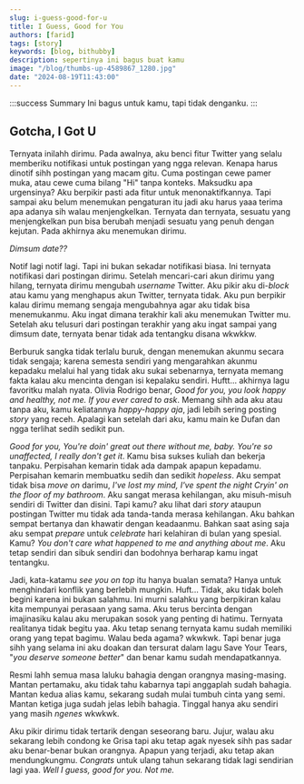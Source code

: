 ```yaml
---
slug: i-guess-good-for-u
title: I Guess, Good for You
authors: [farid]
tags: [story]
keywords: [blog, bithubby]
description: sepertinya ini bagus buat kamu
image: "/blog/thumbs-up-4589867_1280.jpg"
date: "2024-08-19T11:43:00"
---
```


:::success Summary
Ini bagus untuk kamu, tapi tidak denganku.
:::

<!-- truncate -->

## Gotcha, I Got U

Ternyata inilahh dirimu. Pada awalnya, aku benci fitur Twitter yang selalu memberiku notifikasi untuk postingan yang ngga relevan. Kenapa harus dinotif sihh postingan yang macam gitu. Cuma postingan cewe pamer muka, atau cewe cuma bilang "Hi" tanpa konteks. Maksudku apa urgensinya? Aku berpikir pasti ada fitur untuk menonaktifkannya. Tapi sampai aku belum menemukan pengaturan itu jadi aku harus yaaa terima apa adanya sih walau menjengkelkan. Ternyata dan ternyata, sesuatu yang menjengkelkan pun bisa berubah menjadi sesuatu yang penuh dengan kejutan. Pada akhirnya aku menemukan dirimu.

_Dimsum date??_

Notif lagi notif lagi. Tapi ini bukan sekadar notifikasi biasa. Ini ternyata notifikasi dari postingan dirimu. Setelah mencari-cari akun dirimu yang hilang, ternyata dirimu mengubah _username_ Twitter. Aku pikir aku di-_block_ atau kamu yang menghapus akun Twitter, ternyata tidak. Aku pun berpikir kalau dirimu memang sengaja mengubahnya agar aku tidak bisa menemukanmu. Aku ingat dimana terakhir kali aku menemukan Twitter mu. Setelah aku telusuri dari postingan terakhir yang aku ingat sampai yang dimsum date, ternyata benar tidak ada tentangku disana wkwkkw.

Berburuk sangka tidak terlalu buruk, dengan menemukan akunmu secara tidak sengaja; karena semesta sendiri yang mengarahkan akunmu kepadaku melalui hal yang tidak aku sukai sebenarnya, ternyata memang fakta kalau aku mencinta dengan isi kepalaku sendiri. Huftt... akhirnya lagu favoritku malah nyata. Olivia Rodrigo benar, _Good for you, you look happy and healthy, not me. If you ever cared to ask_. Memang sihh ada aku atau tanpa aku, kamu keliatannya _happy-happy aja_, jadi lebih sering posting _story_ yang receh. Apalagi kan setelah dari aku, kamu main ke Dufan dan ngga terlihat sedih sedikit pun.

_Good for you, You're doin' great out there without me, baby. You're so unaffected, I really don't get it_. Kamu bisa sukses kuliah dan bekerja tanpaku. Perpisahan kemarin tidak ada dampak apapun kepadamu. Perpisahan kemarin membuatku sedih dan sedikit _hopeless_. Aku sempat tidak bisa _move on_ darimu, _I've lost my mind, I've spent the night Cryin' on the floor of my bathroom_. Aku sangat merasa kehilangan, aku misuh-misuh sendiri di Twitter dan disini. Tapi kamu? aku lihat dari _story_ ataupun postingan Twitter mu tidak ada tanda-tanda merasa kehilangan. Aku bahkan sempat bertanya dan khawatir dengan keadaanmu. Bahkan saat asing saja aku sempat _prepare_ untuk _celebrate_ hari kelahiran di bulan yang spesial. Kamu? _You don't care what happened to me and anything about me_. Aku tetap sendiri dan sibuk sendiri dan bodohnya berharap kamu ingat tentangku.

Jadi, kata-katamu _see you on top_ itu hanya bualan semata? Hanya untuk menghindari konflik yang berlebih mungkin. Huft... Tidak, aku tidak boleh begini karena ini bukan salahmu. Ini murni salahku yang berpikiran kalau kita mempunyai perasaan yang sama. Aku terus bercinta dengan imajinasiku kalau aku merupakan sosok yang penting di hatimu. Ternyata realitanya tidak begitu yaa. Aku tetap senang ternyata kamu sudah memiliki orang yang tepat bagimu. Walau beda agama? wkwkwk. Tapi benar juga sihh yang selama ini aku doakan dan tersurat dalam lagu Save Your Tears, "_you deserve someone better_" dan benar kamu sudah mendapatkannya.

Resmi lahh semua masa laluku bahagia dengan orangnya masing-masing. Mantan pertamaku, aku tidak tahu kabarnya tapi anggaplah sudah bahagia. Mantan kedua alias kamu, sekarang sudah mulai tumbuh cinta yang semi. Mantan ketiga juga sudah jelas lebih bahagia. Tinggal hanya aku sendiri yang masih _ngenes_ wkwkwk.

Aku pikir dirimu tidak tertarik dengan seseorang baru. Jujur, walau aku sekarang lebih condong ke Grisa tapi aku tetap agak nyesek sihh pas sadar aku benar-benar bukan orangnya. Apapun yang terjadi, aku tetap akan mendungkungmu. _Congrats_ untuk ulang tahun sekarang tidak lagi sendirian lagi yaa. _Well I guess, good for you. Not me._
